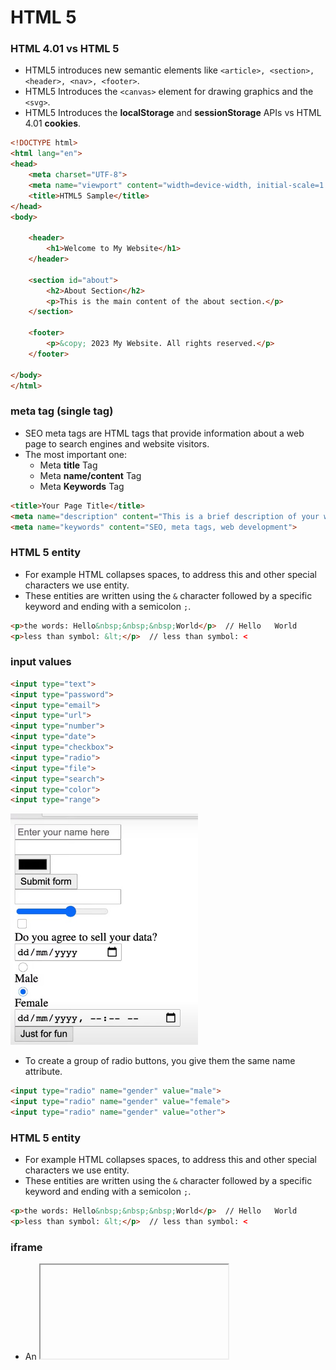 # HTML 5
### HTML 4.01 vs HTML 5
- HTML5 introduces new semantic elements like ```<article>, <section>, <header>, <nav>, <footer>```.
- HTML5 Introduces the ```<canvas>``` element for drawing graphics and the ```<svg>```.
- HTML5 Introduces the **localStorage** and **sessionStorage** APIs vs HTML 4.01 **cookies**.
```html
<!DOCTYPE html>
<html lang="en">
<head>
    <meta charset="UTF-8">
    <meta name="viewport" content="width=device-width, initial-scale=1.0">
    <title>HTML5 Sample</title>
</head>
<body>

    <header>
        <h1>Welcome to My Website</h1>
    </header>

    <section id="about">
        <h2>About Section</h2>
        <p>This is the main content of the about section.</p>
    </section>

    <footer>
        <p>&copy; 2023 My Website. All rights reserved.</p>
    </footer>

</body>
</html>
```
### meta tag (single tag)
- SEO meta tags are HTML tags that provide information about a web page to search engines and website visitors.
- The most important one:
  - Meta **title** Tag
  - Meta **name/content** Tag
  - Meta **Keywords** Tag
```html
<title>Your Page Title</title>
<meta name="description" content="This is a brief description of your webpage.">
<meta name="keywords" content="SEO, meta tags, web development">
```
### HTML 5 entity
- For example HTML collapses spaces, to address this and other special characters we use entity.
- These entities are written using the ```&``` character followed by a specific keyword and ending with a semicolon ```;```.
```html
<p>the words: Hello&nbsp;&nbsp;&nbsp;World</p>  // Hello   World
<p>less than symbol: &lt;</p>  // less than symbol: <
```
### input values
```html
<input type="text">
<input type="password">
<input type="email">
<input type="url">
<input type="number">
<input type="date">
<input type="checkbox">
<input type="radio">
<input type="file">
<input type="search">
<input type="color">
<input type="range">
```
<img src="../Pics/input.jpg" width="300">

- To create a group of radio buttons, you give them the same name attribute.
```html
<input type="radio" name="gender" value="male">
<input type="radio" name="gender" value="female">
<input type="radio" name="gender" value="other">
```

### HTML 5 entity
- For example HTML collapses spaces, to address this and other special characters we use entity.
- These entities are written using the ```&``` character followed by a specific keyword and ending with a semicolon ```;```.
```html
<p>the words: Hello&nbsp;&nbsp;&nbsp;World</p>  // Hello   World
<p>less than symbol: &lt;</p>  // less than symbol: <
```
    
### iframe
- An <iframe> (inline frame) is an HTML element that allows you to embed another websites within the current HTML document.
```html
    <iframe
      src="https://www.example.com"
      width="600"
      height="400"
      frameborder="5px"
    ></iframe>
    <iframe
      width="800"
      height="800"
      src="https://www.youtube.com/embed/kfyW8rdzieo?si=Chj_LSsFg01BA-W-"
      title="YouTube video player"
      frameborder="0"
      allow="accelerometer; autoplay; clipboard-write; encrypted-media; gyroscope; picture-in-picture; web-share"
      allowfullscreen
    ></iframe>
```
    
### &lt;pre&gt; tag
- text inside a ```<pre>``` element is displayed in a way that preserves both spaces and line breaks.
